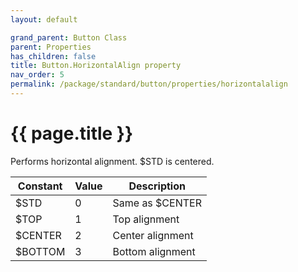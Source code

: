 ```yaml
---
layout: default

grand_parent: Button Class
parent: Properties
has_children: false
title: Button.HorizontalAlign property
nav_order: 5
permalink: /package/standard/button/properties/horizontalalign
---
```

# {{ page.title }}

Performs horizontal alignment. $STD is centered.

|Constant | Value | Description |
|---------|-------|-------------|
|$STD     | 0     |Same as $CENTER |
|$TOP     | 1     |Top alignment |
|$CENTER  | 2     |Center alignment |
|$BOTTOM  | 3     |Bottom alignment |